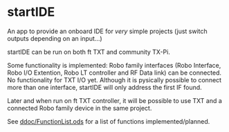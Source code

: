 # startIDE
An app to provide an onboard IDE for *very* simple projects (just switch outputs depending on an input...)

startIDE can be run on both ft TXT and community TX-Pi.

Some functionality is implemented: Robo family interfaces (Robo Interface, Robo I/O Extention, Robo LT controller and RF Data link) can be connected. No functionality for TXT I/O yet.
Although it is pysically possible to connect more than one interface, startIDE will only address the first IF found.

Later and when run on ft TXT controller, it will be possible to use TXT and a connected Robo family device in the same project.

See [ddoc/FunctionList.ods](ddoc/FunctionList.ods) for a list of functions implemented/planned.
